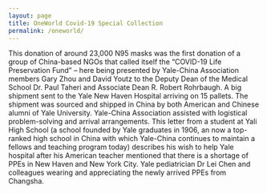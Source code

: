 ```yaml
---
layout: page
title: OneWorld Covid-19 Special Collection
permalink: /oneworld/
---
```


This donation of around 23,000 N95 masks was the first donation of a group of China-based NGOs that called itself the “COVID-19 Life Preservation Fund” – here being presented by Yale-China Association members Gary Zhou and David Youtz to the Deputy Dean of the Medical School Dr. Paul Taheri and Associate Dean R. Robert Rohrbaugh.
A big shipment sent to the Yale New Haven Hospital arriving on 15 pallets. The shipment was sourced and shipped in China by both American and Chinese alumni of Yale University. Yale-China Association assisted with logistical problem-solving and arrival arrangements.
This letter from a student at Yali High School (a school founded by Yale graduates in 1906, an now a top-ranked high school in China with which Yale-China continues to maintain a fellows and teaching program today) describes his wish to help Yale hospital after his American teacher mentioned that there is a shortage of PPEs in New Haven and New York City.
Yale pediatrician Dr Lei Chen and colleagues wearing and appreciating the newly arrived PPEs from Changsha.
